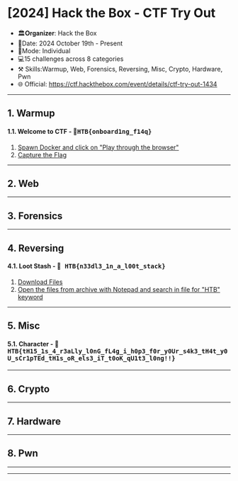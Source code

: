 # [2024] Hack  the Box - CTF Try Out
- 🏛️𝐎𝐫𝐠𝐚𝐧𝐢𝐳𝐞𝐫: Hack the Box
- 📅Date: 2024 October 19th - Present
- 💪Mode: Individual
- 💻15 challenges across 8 categories
- ⚒️ Skills:Warmup, Web, Forensics, Reversing, Misc, Crypto, Hardware, Pwn 
- 🌐 Official: https://ctf.hackthebox.com/event/details/ctf-try-out-1434

---
## 1. Warmup
#### 1.1. Welcome to CTF - 🚩<kbd>HTB{onboard1ng_f14q} </kbd>
1. [Spawn Docker and click on "Play through the browser"](https://github.com/Adriana-Giol/CTF-WriteUps/blob/main/%5B2024%5D%20Hack%20%20the%20Box%20-%20CTF%20Try%20Out/Images/1.%20Warmup.png)
2. [Capture the Flag](https://github.com/Adriana-Giol/CTF-WriteUps/blob/main/%5B2024%5D%20Hack%20%20the%20Box%20-%20CTF%20Try%20Out/Images/2.%20Warmup.png)
---
## 2. Web

---

## 3. Forensics

---
## 4. Reversing
#### 4.1. Loot Stash - 🚩<kbd> HTB{n33dl3_1n_a_l00t_stack} </kbd>
1. [Download Files]()
2. [Open the files from archive with Notepad and search in file for "HTB" keyword](https://github.com/Adriana-Giol/CTF-WriteUps/blob/main/%5B2024%5D%20Hack%20%20the%20Box%20-%20CTF%20Try%20Out/Images/4.%20Reversing.png)
---
## 5. Misc
#### 5.1. Character - 🚩<kbd> HTB{tH15_1s_4_r3aLly_l0nG_fL4g_i_h0p3_f0r_y0Ur_s4k3_tH4t_y0U_sCr1pTEd_tH1s_oR_els3_iT_t0oK_qU1t3_l0ng!!} </kbd>
---
## 6. Crypto

---
## 7. Hardware

---
## 8. Pwn
---
---
